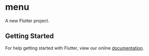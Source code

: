 # menu

A new Flutter project.

## Getting Started

For help getting started with Flutter, view our online
[documentation](https://flutter.io/).
